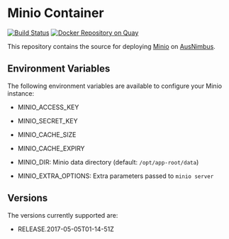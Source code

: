 # Minio Container

[![Build Status](https://travis-ci.org/ausnimbus/minio-container.svg?branch=master)](https://travis-ci.org/ausnimbus/minio-container)
[![Docker Repository on Quay](https://quay.io/repository/ausnimbus/minio/status "Docker Repository on Quay")](https://quay.io/repository/ausnimbus/minio)

This repository contains the source for deploying [Minio](https://minio.io/)
on [AusNimbus](https://www.ausnimbus.com.au/).

## Environment Variables

The following environment variables are available to configure your Minio instance:

- MINIO_ACCESS_KEY
- MINIO_SECRET_KEY
- MINIO_CACHE_SIZE
- MINIO_CACHE_EXPIRY

- MINIO_DIR: Minio data directory (default: `/opt/app-root/data`)
- MINIO_EXTRA_OPTIONS: Extra parameters passed to `minio server`


## Versions

The versions currently supported are:

- RELEASE.2017-05-05T01-14-51Z
